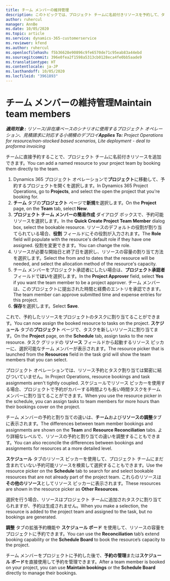 ```yaml
---
title: チーム メンバーの維持管理
description: このトピックでは、プロジェクト チームに名前付きリソースを予約して、タスクに割り当てる方法を説明します。
author: ruhercul
manager: AnnBe
ms.date: 10/05/2020
ms.topic: article
ms.service: dynamics-365-customerservice
ms.reviewer: kfend
ms.author: ruhercul
ms.openlocfilehash: f5b36628e90896c9fe6570de71c95eab83a44ebd
ms.sourcegitcommit: 396e0fea2f1598a5313cb0128eca4fe0bb5aade9
ms.translationtype: HT
ms.contentlocale: ja-JP
ms.lasthandoff: 10/05/2020
ms.locfileid: "3961893"
---
```

# <a name="maintain-team-members"></a><span data-ttu-id="9ad72-103">チーム メンバーの維持管理</span><span class="sxs-lookup"><span data-stu-id="9ad72-103">Maintain team members</span></span>

<span data-ttu-id="9ad72-104">_**適用対象 :** リソース/非在庫ベースのシナリオに使用するプロジェクト オペレーション、見積請求に対応する小規模のデプロイ_</span><span class="sxs-lookup"><span data-stu-id="9ad72-104">_**Applies To:** Project Operations for resource/non-stocked based scenarios, Lite deployment - deal to proforma invoicing_</span></span>

<span data-ttu-id="9ad72-105">チームに直接予約することで、プロジェクト チームに名前付きリソースを追加できます。</span><span class="sxs-lookup"><span data-stu-id="9ad72-105">You can add a named resource to your project team by booking them directly to the team.</span></span>

1. <span data-ttu-id="9ad72-106">Dynamics 365 プロジェクト オペレーションで**プロジェクト**に移動して、予約するプロジェクトを開くを選択します。</span><span class="sxs-lookup"><span data-stu-id="9ad72-106">In Dynamics 365 Project Operations, go to **Projects**, and select the open the project that you're booking for.</span></span>
2. <span data-ttu-id="9ad72-107">**チーム** タブの**プロジェクト** ページで**新規**を選択します。</span><span class="sxs-lookup"><span data-stu-id="9ad72-107">On the **Project** page, on the **Team** tab, select **New**.</span></span> 
3. <span data-ttu-id="9ad72-108">**プロジェクト チーム メンバーの簡易作成** ダイアログ ボックスで、予約可能リソースを選択します。</span><span class="sxs-lookup"><span data-stu-id="9ad72-108">In the **Quick Create Project Team Member** dialog box, select the bookable resource.</span></span> <span data-ttu-id="9ad72-109">リソースのデフォルトの役割が割り当てられている場合、**役割** フィールドにその役割が入力されます。</span><span class="sxs-lookup"><span data-stu-id="9ad72-109">The **Role** field will populate with the resource's default role if they have one assigned.</span></span> <span data-ttu-id="9ad72-110">役割を変更できます。</span><span class="sxs-lookup"><span data-stu-id="9ad72-110">You can change the role.</span></span> 
4. <span data-ttu-id="9ad72-111">リソースが必要な開始日と終了日を選択し、リソースの容量の割り当て方法を選択します。</span><span class="sxs-lookup"><span data-stu-id="9ad72-111">Select the from and to dates that the resource will be needed, and select the allocation method of the resource's capacity.</span></span> 
5. <span data-ttu-id="9ad72-112">チーム メンバーをプロジェクト承認者にしたい場合は、**プロジェクト承認者**フィールドで**はい**を選択します。</span><span class="sxs-lookup"><span data-stu-id="9ad72-112">In the **Project Approver** field, select **Yes** if you want the team member to be a project approver.</span></span> <span data-ttu-id="9ad72-113">チーム メンバーは、このプロジェクトに提出された時間と経費のエントリを承認できます。</span><span class="sxs-lookup"><span data-stu-id="9ad72-113">The team member can approve submitted time and expense entries for this project.</span></span> 
6. <span data-ttu-id="9ad72-114">**保存**を選択します。</span><span class="sxs-lookup"><span data-stu-id="9ad72-114">Select **Save**.</span></span>

<span data-ttu-id="9ad72-115">これで、予約したリソースをプロジェクトのタスクに割り当てることができます。</span><span class="sxs-lookup"><span data-stu-id="9ad72-115">You can now assign the booked resource to tasks on the project.</span></span> <span data-ttu-id="9ad72-116">**スケジュール** タブの**プロジェクト** ページで、タスクを新しいリソースに割り当てます。</span><span class="sxs-lookup"><span data-stu-id="9ad72-116">On the **Project** page, on the **Schedule** tab, assign tasks to the new resource.</span></span> <span data-ttu-id="9ad72-117">タスク グリッドの **リソース** フィールドから起動するリソース ピッカーに、選択可能なチーム メンバーが表示されます。</span><span class="sxs-lookup"><span data-stu-id="9ad72-117">The resource picker that is launched from the **Resources** field in the task grid will show the team members that you can select.</span></span>


<span data-ttu-id="9ad72-118">プロジェクト オペレーションでは、リソース予約とタスク割り当ては緊密に結びついていません。</span><span class="sxs-lookup"><span data-stu-id="9ad72-118">In Project Operations, resource bookings and task assignments aren't tightly coupled.</span></span> <span data-ttu-id="9ad72-119">スケジュールでリソース ピッカーを使用する場合、プロジェクトで予約がカバーする時間よりも長い時間タスクをチーム メンバーに割り当てることができます。</span><span class="sxs-lookup"><span data-stu-id="9ad72-119">When you use the resource picker in the schedule, you can assign tasks to team members for more hours than their bookings cover on the project.</span></span>

<span data-ttu-id="9ad72-120">チーム メンバーの予約と割り当ての違いは、**チーム**および**リソースの調整**タブに表示されます。</span><span class="sxs-lookup"><span data-stu-id="9ad72-120">The differences between team member bookings and assignments are shown on the **Team** and **Resource Reconciliation** tabs.</span></span> <span data-ttu-id="9ad72-121">より詳細なレベルで、リソースの予約と割り当ての違いを調整することもできます。</span><span class="sxs-lookup"><span data-stu-id="9ad72-121">You can also reconcile the differences between bookings and assignments for resources at a more detailed level.</span></span>

<span data-ttu-id="9ad72-122">**スケジュール** タブのリソース ピッカーを使用して、プロジェクト チームにまだ含まれていない予約可能リソースを検索して選択することもできます。</span><span class="sxs-lookup"><span data-stu-id="9ad72-122">Use the resource picker on the **Schedule** tab to search for and select bookable resources that are not already part of the project team.</span></span> <span data-ttu-id="9ad72-123">これらのリソースは**その他のリソース**としてリソース ピッカーに表示されます。</span><span class="sxs-lookup"><span data-stu-id="9ad72-123">These resources are shown in the resource picker as **Other Resources**.</span></span>

<span data-ttu-id="9ad72-124">選択を行う場合、リソースはプロジェクト チームに追加されタスクに割り当てられますが、予約は生成されません。</span><span class="sxs-lookup"><span data-stu-id="9ad72-124">When you make a selection, the resource is added to the project team and assigned to the task, but no bookings are generated.</span></span>

<span data-ttu-id="9ad72-125">**調整** タブの拡張予約機能や **スケジュール ボード** を使用して、リソースの容量をプロジェクトに予約できます。</span><span class="sxs-lookup"><span data-stu-id="9ad72-125">You can use the **Reconciliation** tab’s extend booking capability or the **Schedule Board** to book the resource’s capacity to the project.</span></span>

<span data-ttu-id="9ad72-126">チーム メンバーをプロジェクトに予約した後で、**予約の管理**または**スケジュール ボード**を直接使用して予約を管理できます。</span><span class="sxs-lookup"><span data-stu-id="9ad72-126">After a team member is booked on your project, you can use **Maintain bookings** or the **Schedule Board** directly to manage their bookings.</span></span>
